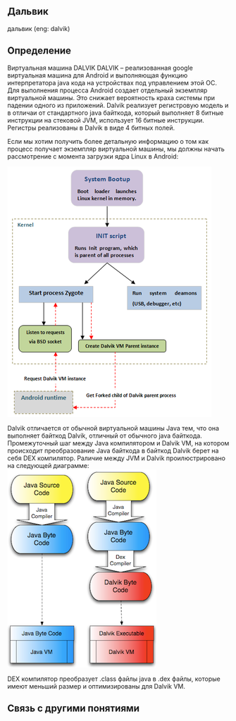 ## Дальвик
дальвик (eng: dalvik) 

## Определение
Виртуальная машина DALVIK
DALVIK – реализованная google виртуальная машина для Android и выполняющая функцию интерпретатора java кода на устройствах под управлением этой ОС. Для выполнения процесса Android создает отдельный экземпляр виртуальной машины. Это снижает вероятность краха системы при падении одного из приложений. Dalvik реализует регистровую модель и в отличаи от стандартного java байткода, который выполняет 8 битные инструкции на стековой JVM, использует 16 битные инструкции. Регистры реализованы в Dalvik в виде 4 битных полей.

Если мы хотим получить более детальную информацию о том как процесс получает экземпляр виртуальной машины, мы должны начать рассмотрение с момента загрузки ядра Linux в Android:

![androidboot](https://github.com/vernikkkkkkkkkkkkkkkkkkk/concept_new/blob/main/images/androidboot.png)

Dalvik отличается от обычной виртуальной машины Java тем, что она выполняет байткод Dalvik, отличный от обычного java байткода. Промежуточный шаг между Java компилятором и Dalvik VM, на котором происходит преобразование Java байткода в байткод Dalvik берет на себя DEX компилятор. Раличие между JVM и Dalvik проилюстрировано на следующей диаграмме:
![dalvikoperation](https://github.com/vernikkkkkkkkkkkkkkkkkkk/concept_new/blob/main/images/dalvikoperation.png)

DEX компилятор преобразует .class файлы java в .dex файлы, которые имеют меньший размер и оптимизированы для Dalvik VM.
## Cвязь с другими понятиями 
